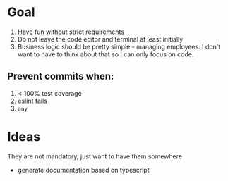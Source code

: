 # Goal
1. Have fun without strict requirements
2. Do not leave the code editor and terminal at least initially
3. Business logic should be pretty simple - managing employees. I don't want to have to think about that so I can only focus on code.  

## Prevent commits when:
1. < 100% test coverage
2. eslint fails
3. `any`

# Ideas 
They are not mandatory, just want to have them somewhere  
- generate documentation based on typescript 